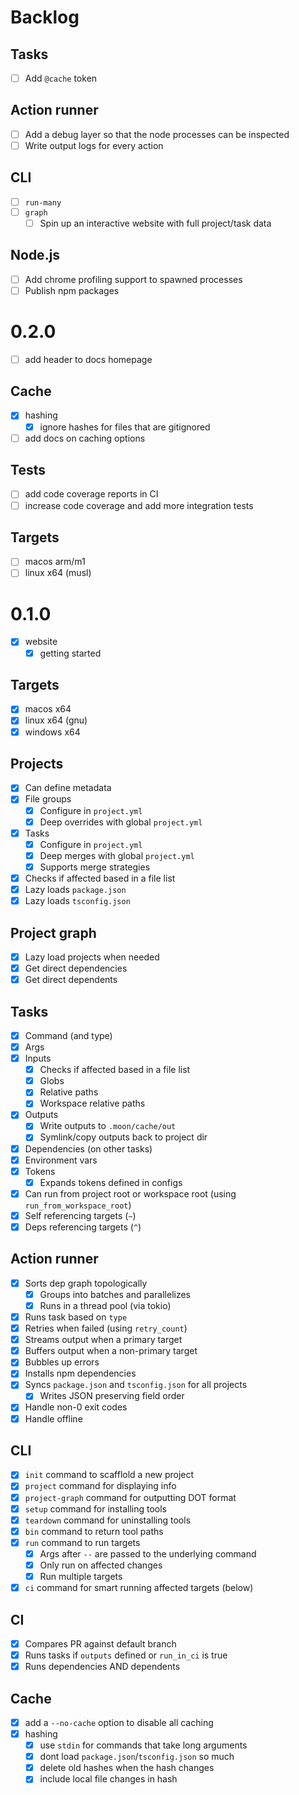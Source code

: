# Backlog

## Tasks

- [ ] Add `@cache` token

## Action runner

- [ ] Add a debug layer so that the node processes can be inspected
- [ ] Write output logs for every action

## CLI

- [ ] `run-many`
- [ ] `graph`
  - [ ] Spin up an interactive website with full project/task data

## Node.js

- [ ] Add chrome profiling support to spawned processes
- [ ] Publish npm packages

# 0.2.0

- [ ] add header to docs homepage

## Cache

- [x] hashing
  - [x] ignore hashes for files that are gitignored
- [ ] add docs on caching options

## Tests

- [ ] add code coverage reports in CI
- [ ] increase code coverage and add more integration tests

## Targets

- [ ] macos arm/m1
- [ ] linux x64 (musl)

# 0.1.0

- [x] website
  - [x] getting started

## Targets

- [x] macos x64
- [x] linux x64 (gnu)
- [x] windows x64

## Projects

- [x] Can define metadata
- [x] File groups
  - [x] Configure in `project.yml`
  - [x] Deep overrides with global `project.yml`
- [x] Tasks
  - [x] Configure in `project.yml`
  - [x] Deep merges with global `project.yml`
  - [x] Supports merge strategies
- [x] Checks if affected based in a file list
- [x] Lazy loads `package.json`
- [x] Lazy loads `tsconfig.json`

## Project graph

- [x] Lazy load projects when needed
- [x] Get direct dependencies
- [x] Get direct dependents

## Tasks

- [x] Command (and type)
- [x] Args
- [x] Inputs
  - [x] Checks if affected based in a file list
  - [x] Globs
  - [x] Relative paths
  - [x] Workspace relative paths
- [x] Outputs
  - [x] Write outputs to `.moon/cache/out`
  - [x] Symlink/copy outputs back to project dir
- [x] Dependencies (on other tasks)
- [x] Environment vars
- [x] Tokens
  - [x] Expands tokens defined in configs
- [x] Can run from project root or workspace root (using `run_from_workspace_root`)
- [x] Self referencing targets (`~`)
- [x] Deps referencing targets (`^`)

## Action runner

- [x] Sorts dep graph topologically
  - [x] Groups into batches and parallelizes
  - [x] Runs in a thread pool (via tokio)
- [x] Runs task based on `type`
- [x] Retries when failed (using `retry_count`)
- [x] Streams output when a primary target
- [x] Buffers output when a non-primary target
- [x] Bubbles up errors
- [x] Installs npm dependencies
- [x] Syncs `package.json` and `tsconfig.json` for all projects
  - [x] Writes JSON preserving field order
- [x] Handle non-0 exit codes
- [x] Handle offline

## CLI

- [x] `init` command to scafflold a new project
- [x] `project` command for displaying info
- [x] `project-graph` command for outputting DOT format
- [x] `setup` command for installing tools
- [x] `teardown` command for uninstalling tools
- [x] `bin` command to return tool paths
- [x] `run` command to run targets
  - [x] Args after `--` are passed to the underlying command
  - [x] Only run on affected changes
  - [x] Run multiple targets
- [x] `ci` command for smart running affected targets (below)

## CI

- [x] Compares PR against default branch
- [x] Runs tasks if `outputs` defined or `run_in_ci` is true
- [x] Runs dependencies AND dependents

## Cache

- [x] add a `--no-cache` option to disable all caching
- [x] hashing
  - [x] use `stdin` for commands that take long arguments
  - [x] dont load `package.json`/`tsconfig.json` so much
  - [x] delete old hashes when the hash changes
  - [x] include local file changes in hash

